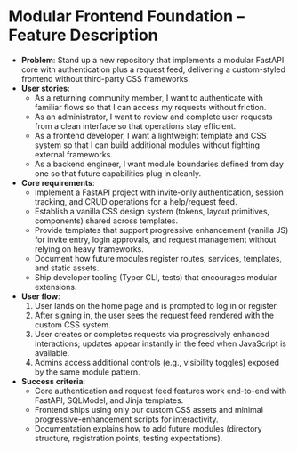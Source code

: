 # Modular Frontend Foundation – Feature Description

- **Problem**: Stand up a new repository that implements a modular FastAPI core with authentication plus a request feed, delivering a custom-styled frontend without third-party CSS frameworks.
- **User stories**:
  - As a returning community member, I want to authenticate with familiar flows so that I can access my requests without friction.
  - As an administrator, I want to review and complete user requests from a clean interface so that operations stay efficient.
  - As a frontend developer, I want a lightweight template and CSS system so that I can build additional modules without fighting external frameworks.
  - As a backend engineer, I want module boundaries defined from day one so that future capabilities plug in cleanly.
- **Core requirements**:
  - Implement a FastAPI project with invite-only authentication, session tracking, and CRUD operations for a help/request feed.
  - Establish a vanilla CSS design system (tokens, layout primitives, components) shared across templates.
  - Provide templates that support progressive enhancement (vanilla JS) for invite entry, login approvals, and request management without relying on heavy frameworks.
  - Document how future modules register routes, services, templates, and static assets.
  - Ship developer tooling (Typer CLI, tests) that encourages modular extensions.
- **User flow**:
  1. User lands on the home page and is prompted to log in or register.
  2. After signing in, the user sees the request feed rendered with the custom CSS system.
  3. User creates or completes requests via progressively enhanced interactions; updates appear instantly in the feed when JavaScript is available.
  4. Admins access additional controls (e.g., visibility toggles) exposed by the same module pattern.
- **Success criteria**:
  - Core authentication and request feed features work end-to-end with FastAPI, SQLModel, and Jinja templates.
  - Frontend ships using only our custom CSS assets and minimal progressive-enhancement scripts for interactivity.
  - Documentation explains how to add future modules (directory structure, registration points, testing expectations).
